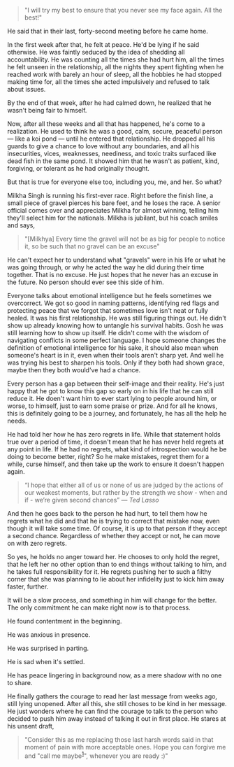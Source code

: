 > "I will try my best to ensure that you never see my face again. All the best!"

He said that in their last, forty-second meeting before he came home.

In the first week after that, he felt at peace. He'd be lying if he said otherwise. He was faintly seduced by the idea of shedding all accountability. He was counting all the times she had hurt him, all the times he felt unseen in the relationship, all the nights they spent fighting when he reached work with barely an hour of sleep, all the hobbies he had stopped making time for, all the times she acted impulsively and refused to talk about issues.

By the end of that week, after he had calmed down, he realized that he wasn't being fair to himself.

Now, after all these weeks and all that has happened, he's come to a realization. He used to think he was a good, calm, secure, peaceful person — like a koi pond — until he entered that relationship. He dropped all his guards to give a chance to love without any boundaries, and all his insecurities, vices, weaknesses, neediness, and toxic traits surfaced like dead fish in the same pond. It showed him that he wasn't as patient, kind, forgiving, or tolerant as he had originally thought.

But that is true for everyone else too, including you, me, and her. So what?

Milkha Singh is running his first-ever race. Right before the finish line, a small piece of gravel pierces his bare feet, and he loses the race. A senior official comes over and appreciates Milkha for almost winning, telling him they'll select him for the nationals. Milkha is jubilant, but his coach smiles and says,

> "[Milkhya] Every time the gravel will not be as big for people to notice it, so be such that no gravel can be an excuse"

He can't expect her to understand what "gravels" were in his life or what he was going through, or why he acted the way he did during their time together. That is no excuse. He just hopes that he never has an excuse in the future. No person should ever see this side of him.

Everyone talks about emotional intelligence but he feels sometimes we overcorrect. We got so good in naming patterns, identifying red flags and protecting peace that we forgot that sometimes love isn't neat or fully healed. It was his first relationship. He was still figuring things out. He didn't show up already knowing how to untangle his survival habits. Gosh he was still learning how to show up itself. He didn't come with the wisdom of navigating conflicts in some perfect language.
I hope someone changes the definition of emotional intelligence for his sake, it should also mean when someone's heart is in it, even when their tools aren't sharp yet. And well he was trying his best to sharpen his tools. Only if they both had shown grace, maybe then they both would've had a chance.

Every person has a gap between their self-image and their reality. He's just happy that he got to know this gap so early on in his life that he can still reduce it. He doen't want him to ever start lying to people around him, or worse, to himself, just to earn some praise or prize. And for all he knows, this is definitely going to be a journey, and fortunately, he has all the help he needs.

He had told her how he has zero regrets in life. While that statement holds true over a period of time, it doesn't mean that he has never held regrets at any point in life. If he had no regrets, what kind of introspection would he be doing to become better, right? So he make mistakes, regret them for a while, curse himself, and then take up the work to ensure it doesn't happen again.

> “I hope that either all of us or none of us are judged by the actions of our weakest moments, but rather by the strength we show - when and if - we’re given second chances”
> <cite>— Ted Lasso</cite>

And then he goes back to the person he had hurt, to tell them how he regrets what he did and that he is trying to correct that mistake now, even though it will take some time. Of course, it is up to that person if they accept a second chance. Regardless of whether they accept or not, he can move on with zero regrets.

So yes, he holds no anger toward her. He chooses to only hold the regret, that he left her no other option than to end things without talking to him, and he takes full responsibility for it. He regrets pushing her to such a filthy corner that she was planning to lie about her infidelity just to kick him away faster, further.

It will be a slow process, and something in him will change for the better. The only commitment he can make right now is to that process.

He found contentment in the beginning.

He was anxious in presence.

He was surprised in parting.

He is sad when it's settled.

He has peace lingering in background now, as a mere shadow with no one to share.

He finally gathers the courage to read her last message from weeks ago, still lying unopened. After all this, she still choses to be kind in her message. He just wonders where he can find the courage to talk to the person who decided to push him away instead of talking it out in first place. He stares at his unsent draft,

> "Consider this as me replacing those last harsh words said in that moment of pain with more acceptable ones. Hope you can forgive me and "call me maybe<sup>[1](https://www.youtube.com/watch?v=fWNaR-rxAic)</sup>", whenever you are ready :)"
